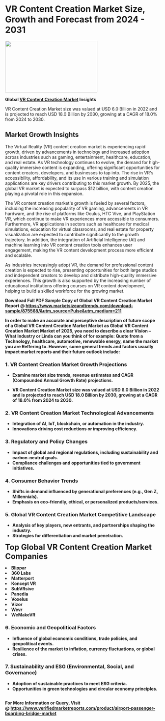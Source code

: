 <H1>VR Content Creation Market Size, Growth and Forecast from 2024 - 2031</H1><img class="aligncenter size-medium wp-image-584254" src="https://thirdeyenews.in/wp-content/uploads/2024/09/Global-Market-Research-300x168.jpeg" alt="" width="300" height="168" /><p><strong>Global&nbsp;<a href="https://www.marketsizeandtrends.com/download-sample/875568/&amp;utm_source=Pulse&amp;utm_medium=211">VR Content Creation Market</a> Insights</strong></p><p>VR Content Creation Market size was valued at USD 6.0 Billion in 2022 and is projected to reach USD 18.0 Billion by 2030, growing at a CAGR of 18.0% from 2024 to 2030.</p><p><h2>Market Growth Insights</h2> <p>The Virtual Reality (VR) content creation market is experiencing rapid growth, driven by advancements in technology and increased adoption across industries such as gaming, entertainment, healthcare, education, and real estate. As VR technology continues to evolve, the demand for high-quality immersive content is expanding, offering significant opportunities for content creators, developers, and businesses to tap into. The rise in VR's accessibility, affordability, and its use in various training and simulation applications are key drivers contributing to this market growth. By 2025, the global VR market is expected to surpass $12 billion, with content creation playing a pivotal role in this expansion.</p> <p><strong></strong></p> <p>The VR content creation market's growth is fueled by several factors, including the increasing popularity of VR gaming, advancements in VR hardware, and the rise of platforms like Oculus, HTC Vive, and PlayStation VR, which continue to make VR experiences more accessible to consumers. Furthermore, VR applications in sectors such as healthcare for medical simulations, education for virtual classrooms, and real estate for property visualization are expected to contribute significantly to the growth trajectory. In addition, the integration of Artificial Intelligence (AI) and machine learning into VR content creation tools enhances user engagement, making the VR content development process more efficient and scalable.</p> <p>As industries increasingly adopt VR, the demand for professional content creation is expected to rise, presenting opportunities for both large studios and independent creators to develop and distribute high-quality immersive experiences. This growth is also supported by the increasing number of educational institutions offering courses on VR content development, helping to build a skilled workforce for the growing market.</p> <p><strong></p><p><span class=""><strong>Download Full PDF Sample Copy of Global VR Content Creation Market Report</strong> @ <a href="https://www.marketsizeandtrends.com/download-sample/875568/&amp;utm_source=Pulse&amp;utm_medium=211" target="_blank">https://www.marketsizeandtrends.com/download-sample/875568/&amp;utm_source=Pulse&amp;utm_medium=211</a></span></p><p>In order to make an accurate and perceptive description of future scope of a Global&nbsp;VR Content Creation Market Market as Global&nbsp;VR Content Creation Market Market of 2025, you need to describe a clear Vision &ndash; What Industry or Linda can you think of for example: Quote from a Technology, healthcare, automotive, renewable energy, name the market you are Reffering to. However, some general trends and factors usually impact market reports and their future outlook include:</p><h3>1.&nbsp;<strong>VR Content Creation Market Growth Projections</strong></h3><ul><li>Examine market size trends, revenue estimates and CAGR (Compounded Annual Growth Rate) projections.</li><li><p>VR Content Creation Market size was valued at USD 6.0 Billion in 2022 and is projected to reach USD 18.0 Billion by 2030, growing at a CAGR of 18.0% from 2024 to 2030.</p></li></ul><h3>2.&nbsp;<strong>VR Content Creation Market Technological Advancements</strong></h3><ul><li>Integration of AI, IoT, blockchain, or automation in the industry.</li><li>Innovations driving cost reductions or improving efficiency.</li></ul><h3>3.&nbsp;<strong>Regulatory and Policy Changes</strong></h3><ul><li>Impact of global and regional regulations, including sustainability and carbon-neutral goals.</li><li>Compliance challenges and opportunities tied to government initiatives.</li></ul><h3>4.&nbsp;<strong>Consumer Behavior Trends</strong></h3><ul><li>Shifts in demand influenced by generational preferences (e.g., Gen Z, Millennials).</li><li>Emphasis on eco-friendly, ethical, or personalized products/services.</li></ul><h3>5.&nbsp;<strong>Global VR Content Creation Market Competitive Landscape</strong></h3><ul><li>Analysis of key players, new entrants, and partnerships shaping the industry.</li><li>Strategies for differentiation and market penetration.</li></ul><p data-pm-slice="1 1 []"><span style="color: inherit; font-family: inherit; font-size: 25px;">Top Global VR Content Creation Market Companies</span></p><div class="" data-test-id=""><p><li>Blippar</li><li> 360 Labs</li><li> Matterport</li><li> Koncept VR</li><li> SubVRsive</li><li> Panedia</li><li> Voxelus</li><li> Vizor</li><li> Wevr</li><li> WeMakeVR</li></p></div><h3>6.&nbsp;<strong>Economic and Geopolitical Factors</strong></h3><ul><li>Influence of global economic conditions, trade policies, and geopolitical events.</li><li>Resilience of the market to inflation, currency fluctuations, or global crises.</li></ul><h3>7.&nbsp;<strong>Sustainability and ESG (Environmental, Social, and Governance)</strong></h3><ul><li>Adoption of sustainable practices to meet ESG criteria.</li><li>Opportunities in green technologies and circular economy principles.</li></ul><h2><strong style="font-size: 14px;">For More Information or Query, Visit @&nbsp;</strong><a style="background-color: #ffffff; font-size: 14px;" href="https://www.marketsizeandtrends.com/report/vr-content-creation-market/" target="_blank">https://www.verifiedmarketreports.com/product/airport-passenger-boarding-bridge-market</a></h2>
